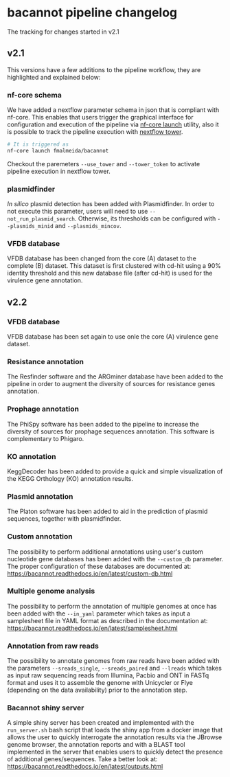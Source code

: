 # bacannot pipeline changelog

The tracking for changes started in v2.1

## v2.1

This versions have a few additions to the pipeline workflow, they are highlighted and explained below:

### nf-core schema

We have added a nextflow parameter schema in json that is compliant with nf-core. This enables that users trigger the graphical interface for configuration and execution of the pipeline via [nf-core launch](https://nf-co.re/launch) utility, also it is possible to track the pipeline execution with [nextflow tower](https://tower.nf/).

```bash
# It is triggered as
nf-core launch fmalmeida/bacannot
```

Checkout the paremeters `--use_tower` and `--tower_token` to activate pipeline execution in nextflow tower.

### plasmidfinder

_In silico_ plasmid detection has been added with Plasmidfinder. In order to not execute this parameter, users will need to use `--not_run_plasmid_search`. Otherwise, its thresholds can be configured with `--plasmids_minid` and `--plasmids_mincov`.

### VFDB database

VFDB database has been changed from the core (A) dataset to the complete (B) dataset. This dataset is first clustered with cd-hit using a 90% identity threshold and this new database file (after cd-hit) is used for the virulence gene annotation.

## v2.2

### VFDB database

VFDB database has been set again to use onle the core (A) virulence gene dataset.

### Resistance annotation

The Resfinder software and the ARGminer database have been added to the pipeline in order to augment the diversity of sources for resistance genes annotation.

### Prophage annotation

The PhiSpy software has been added to the pipeline to increase the diversity of sources for prophage sequences annotation. This software is complementary to Phigaro.

### KO annotation

KeggDecoder has been added to provide a quick and simple visualization of the KEGG Orthology (KO) annotation results.

### Plasmid annotation

The Platon software has been added to aid in the prediction of plasmid sequences, together with plasmidfinder.

### Custom annotation

The possibility to perform additional annotations using user's custom nucleotide gene databases has been added with the `--custom_db` parameter. The proper configuration of these databases are documented at: https://bacannot.readthedocs.io/en/latest/custom-db.html

### Multiple genome analysis

The possibility to perform the annotation of multiple genomes at once has been added with the `--in_yaml` parameter which takes as input a samplesheet file in YAML format as described in the documentation at: https://bacannot.readthedocs.io/en/latest/samplesheet.html

### Annotation from raw reads

The possibility to annotate genomes from raw reads have been added with the parameters `--sreads_single`, `--sreads_paired` and `--lreads` which takes as input raw sequencing reads from Illumina, Pacbio and ONT in FASTq format and uses it to assemble the genome with Unicycler or Flye (depending on the data availability) prior to the annotation step.

### Bacannot shiny server

A simple shiny server has been created and implemented with the `run_server.sh` bash script that loads the shiny app from a docker image that allows the user to quickly interrogate the annotation results via the JBrowse genome browser, the annotation reports and with a BLAST tool implemented in the server that enables users to quickly detect the presence of additional genes/sequences. Take a better look at: https://bacannot.readthedocs.io/en/latest/outputs.html
